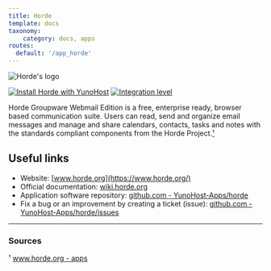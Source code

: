 ```yaml
---
title: Horde
template: docs
taxonomy:
    category: docs, apps
routes:
  default: '/app_horde'
---
```


![Horde's logo](image://horde_logo.png?height=80)

[![Install Horde with YunoHost](https://install-app.yunohost.org/install-with-yunohost.png)](https://install-app.yunohost.org/?app=horde) [![Integration level](https://dash.yunohost.org/integration/horde.svg)](https://dash.yunohost.org/appci/app/horde)

Horde Groupware Webmail Edition is a free, enterprise ready, browser based communication suite. Users can read, send and organize email messages and manage and share calendars, contacts, tasks and notes with the standards compliant components from the Horde Project.[¹](#sources)

## Useful links

+ Website: [www.horde.org](https://www.horde.org/)
+ Official documentation: [wiki.horde.org](https://wiki.horde.org/)
+ Application software repository: [github.com - YunoHost-Apps/horde](https://github.com/YunoHost-Apps/horde_ynh)
+ Fix a bug or an improvement by creating a ticket (issue): [github.com - YunoHost-Apps/horde/issues](https://github.com/YunoHost-Apps/horde_ynh/issues)

------

### Sources

¹ [www.horde.org - apps](https://www.horde.org/apps)
